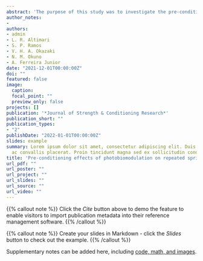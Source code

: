 ```yaml
---
abstract: 'The purpose of this study was to investigate the pre-conditioning effects of photobiomodulation on repeated sprint ability of professional basketball players. Ten professional basketball players took part in this randomized, double-blind, placebocontrolled, crossover study. The participants attended two repeated sprint test sessions. In each session, the participants performed a general warm-up followed by a familiarization sprint. Afterward, the participants received either the photobiomodulation (660 and 850nm, 12 J/cm², 83.4 J per point, 10 points, LED treatment) or placebo intervention, and performed the repeated sprint test. The repeated sprint test consisted of ten 30 m sprints with one change of direction (15 + 15 m), interspersed by 30 seconds of passive recovery. Sprint times and heart rate responses were monitored during the test. To compare moments and conditions, linear mixed-effects models were applied with statistical significance set at p < 0.05, and Cohen’s d was used as effect size (ES). The LED treatment could not improve total time (p = 0.662; ES = -0.06), best time (p = 0.869; ES = 0.02), fatigue index (p = 0.169; ES = 0.64), or sprint decrement (p = 0.124; ES = -0.75) when compared to the placebo condition. Additionally, mean heart rate (p = 0.687; ES = 0.07) and maximal heart rate (p = 0.837; ES = -0.03) were similar between conditions. We concluded that the LED condition could not improve the repeated sprint ability of professional basketball players.'
author_notes:
- 
authors:
- admin
- L. R. Altimari
- S. P. Ramos
- V. H. A. Okazaki
- N. M. Okuno
- A. Ferreira Junior
date: "2021-12-01T00:00:00Z"
doi: ""
featured: false
image:
  caption: 
  focal_point: ""
  preview_only: false
projects: []
publication: '*Journal of Strength & Conditioning Research*'
publication_short: ""
publication_types:
- "2"
publishDate: "2022-01-01T00:00:00Z"
slides: example
summary: Lorem ipsum dolor sit amet, consectetur adipiscing elit. Duis posuere tellus
  ac convallis placerat. Proin tincidunt magna sed ex sollicitudin condimentum.
title: 'Pre-conditioning effects of photobiomodulation on repeated sprint ability of professional basketball players'
url_pdf: ""
url_poster: ""
url_project: ""
url_slides: ""
url_source: ""
url_video: ""
---
```


{{% callout note %}} Click the *Cite* button above to demo the feature to enable visitors to import publication metadata into their reference management software. {{% /callout %}}

{{% callout note %}} Create your slides in Markdown - click the *Slides* button to check out the example. {{% /callout %}}

Supplementary notes can be added here, including [code, math, and images](https://wowchemy.com/docs/writing-markdown-latex/).
